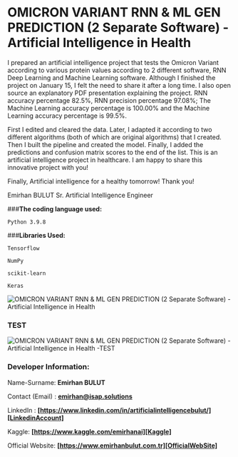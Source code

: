 # OMICRON VARIANT RNN &amp; ML GEN PREDICTION (2 Separate Software) - Artificial Intelligence in Health

I prepared an artificial intelligence project that tests the Omicron Variant according to various protein values according to 2 different software, RNN Deep Learning and Machine Learning software. Although I finished the project on January 15, I felt the need to share it after a long time. I also open source an explanatory PDF presentation explaining the project. RNN accuracy percentage 82.5%, RNN precision percentage 97.08%; The Machine Learning accuracy percentage is 100.00% and the Machine Learning accuracy percentage is 99.5%.

First I edited and cleared the data. Later, I adapted it according to two different algorithms (both of which are original algorithms) that I created. Then I built the pipeline and created the model. Finally, I added the predictions and confusion matrix scores to the end of the list. This is an artificial intelligence project in healthcare. I am happy to share this innovative project with you!

Finally, Artificial intelligence for a healthy tomorrow!
Thank you!

Emirhan BULUT
Sr. Artificial Intelligence Engineer


###**The coding language used:**

`Python 3.9.8`

###**Libraries Used:**

`Tensorflow`

`NumPy`

`scikit-learn`

`Keras`

<img class="fit-picture"
     src="https://raw.githubusercontent.com/emirhanai/Omicron-Variant-RNN-ML-Gen-Prediction-2-Separate-Software--Artificial-Intelligence-in-Health/main/Omicron%20Variant%20RNN%20%26%20ML%20Gen%20Prediction.jpg"
     alt="OMICRON VARIANT RNN & ML GEN PREDICTION (2 Separate Software) - Artificial Intelligence in Health">
     
### TEST

<img class="fit-picture"
     src="https://github.com/emirhanai/Omicron-Variant-RNN-ML-Gen-Prediction-2-Separate-Software--Artificial-Intelligence-in-Health/blob/main/Test/ml%20prediction.jpg"
     alt="OMICRON VARIANT RNN & ML GEN PREDICTION (2 Separate Software) - Artificial Intelligence in Health -TEST">
    

### **Developer Information:**

Name-Surname: **Emirhan BULUT**

Contact (Email) : **emirhan@isap.solutions**

LinkedIn : **[https://www.linkedin.com/in/artificialintelligencebulut/][LinkedinAccount]**

[LinkedinAccount]: https://www.linkedin.com/in/artificialintelligencebulut/

Kaggle: **[https://www.kaggle.com/emirhanai][Kaggle]**

Official Website: **[https://www.emirhanbulut.com.tr][OfficialWebSite]**

[Kaggle]: https://www.kaggle.com/emirhanai

[Kaggle Link]: https://www.kaggle.com/emirhanai


[OfficialWebSite]: https://www.emirhanbulut.com.tr
